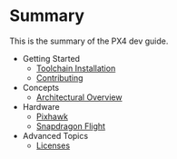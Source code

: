 # Summary

This is the summary of the PX4 dev guide.

* Getting Started
   * [Toolchain Installation](starting-installing.md)
   * [Contributing](starting-contributing.md)
* Concepts
   * [Architectural Overview](concept-architecture.md)
* Hardware
   * [Pixhawk](hardware-pixhawk.md)
   * [Snapdragon Flight](hardware-snapdragon.md)
* Advanced Topics
   * [Licenses](advanced-licenses.md)
